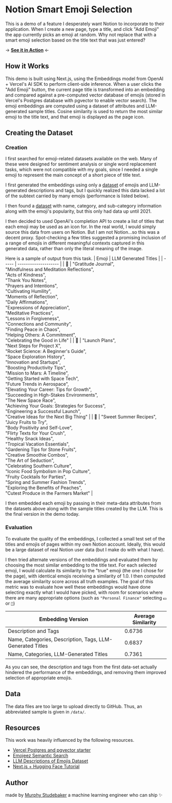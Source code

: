 # Notion Smart Emoji Selection

This is a demo of a feature I desperately want Notion to incorporate to their application. When I create a new page, type a title, and click "Add Emoji" the app currently picks an emoji at random. Why not replace that with a smart emoji selection based on the title text that was just entered?

-> **[See it in Action](https://notion-emoji.vercel.app)** <-

## How it Works

This demo is built using Next.js, using the Embeddings model from OpenAI + Vercel's AI SDK to perform client-side inference. When a user clicks the "Add Emoji" button, the current page title is transformed into an embedding and compared against a pre-computed vector database of emojis (stored in Vercel's Postgres database with pgvector to enable vector search). The emoji embeddings are computed using a dataset of attributes and LLM-generated sample titles. Cosine similarity is used to return the most similar emoji to the title text, and that emoji is displayed as the page icon.

## Creating the Dataset

### Creation

I first searched for emoji-related datasets available on the web. Many of these were designed for sentiment analysis or single word replacement tasks, which were not compatible with my goals, since I needed a single emoji to represent the main concept of a short piece of title text.

I first generated the embeddings using only a [dataset](https://huggingface.co/datasets/badrex/llm-emoji-dataset) of emojis and LLM-generated descriptions and tags, but I quickly realized this data lacked a lot of the subtext carried by many emojis (performance is listed below).

I then found a [dataset](https://home.unicode.org/emoji/emoji-frequency/) with name, category, and sub-category information along with the emoji's popularity, but this only had data up until 2021.

I then decided to used OpenAI's completion API to create a list of titles that each emoji may be used as an icon for. In the real world, I would simply source this data from users on Notion. But I am not Notion...so this was a decent proxy. Spot-checking a few titles suggested a promising inclusion of a range of emojis in different meaningful contexts captured in this generated data, rather than only the literal meaning of the image.

Here is a sample of output from this task.
| Emoji | LLM Generated Titles |
| ----- | -------------------- |
| 🙏 | "Gratitude Journal",<br>"Mindfulness and Meditation Reflections",<br>"Acts of Kindness",<br>"Thank You Notes",<br>"Prayers and Intentions",<br>"Cultivating Humility",<br>"Moments of Reflection",<br>"Daily Affirmations",<br>"Expressions of Appreciation",<br>"Meditative Practices",<br>"Lessons in Forgiveness",<br>"Connections and Community",<br>"Finding Peace in Chaos",<br>"Helping Others: A Commitment",<br>"Celebrating the Good in Life" |
| 🚀 | "Launch Plans",<br>"Next Steps for Project X",<br>"Rocket Science: A Beginner's Guide",<br>"Space Exploration History",<br>"Innovation and Startups",<br>"Boosting Productivity Tips",<br>"Mission to Mars: A Timeline",<br>"Getting Started with Space Tech",<br>"Future Trends in Aerospace",<br>"Elevating Your Career: Tips for Growth",<br>"Succeeding in High-Stakes Environments",<br>"The New Space Race",<br>"Achieving Your Goals: Strategies for Success",<br>"Engineering a Successful Launch",<br>"Creative Ideas for the Next Big Thing" |
| 🍑 | "Sweet Summer Recipes",<br>"Juicy Fruits to Try",<br>"Body Positivity and Self-Love",<br>"Flirty Texts for Your Crush",<br>"Healthy Snack Ideas",<br>"Tropical Vacation Essentials",<br>"Gardening Tips for Stone Fruits",<br>"Creative Smoothie Combos",<br>"The Art of Seduction",<br>"Celebrating Southern Culture",<br>"Iconic Food Symbolism in Pop Culture",<br>"Fruity Cocktails for Parties",<br>"Spring and Summer Fashion Trends",<br>"Exploring the Benefits of Peaches",<br>"Cutest Produce in the Farmers Market" |

I then embedded each emoji by passing in their meta-data attributes from the datasets above along with the sample titles created by the LLM. This is the final version in the demo today.

### Evaluation

To evaluate the quality of the embeddings, I collected a small test set of the titles and emojis of pages within my own Notion account. Ideally, this would be a large dataset of real Notion user data (but I make do with what I have).

I then tried alternate versions of the embeddings and evaluated them by choosing the most similar embedding to the title text. For each selected emoji, I would calculate its similarity to the "true" emoji (the one I chose for the page), with identical emojis receiving a similarity of 1.0. I then computed the average similarity score across all truth examples. The goal of this metric was to evaluate how well these embeddings would have done selecting exactly what I would have picked, with room for scenarios where there are many appropriate options (such as `"Personal Finance"` selecting `💵` or `🏦`)

| Embedding Version                                         | Average Similarity |
| --------------------------------------------------------- | ------------------ |
| Description and Tags                                      | 0.6736             |
| Name, Categories, Description, Tags, LLM-Generated Titles | 0.6837             |
| Name, Categories, LLM-Generated Titles                    | 0.7361             |

As you can see, the description and tags from the first data-set actually hindered the performance of the embeddings, and removing them improved selection of appropriate emojis.

## Data

The data files are too large to upload directly to GitHub. Thus, an abbreviated sample is given in `/data/`.

## Resources

This work was heavily influenced by the following resources.

- [Vercel Postgres and pgvector starter](https://vercel.com/templates/next.js/postgres-pgvector)
- [Emojeez Semantic Search](https://github.com/badrex/emojeez/tree/main)
- [LLM Descriptions of Emojis Dataset](https://huggingface.co/datasets/badrex/llm-emoji-dataset)
- [Next.js + Hugging Face Tutorial](https://huggingface.co/docs/transformers.js/en/tutorials/next)

## Author

made by [Murphy Studebaker](https://www.linkedin.com/in/murphystude/) a machine learning engineer who can ship ✨
